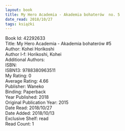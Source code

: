 ```yaml
---
layout: book
title: My Hero Academia - Akademia bohaterów  no. 5
date_read: 2018/10/27
tags: książki
---
```


Book Id: 42292633<br />
Title: My Hero Academia - Akademia bohaterów #5<br />
Author: Kohei Horikoshi<br />
Author l-f: Horikoshi, Kohei<br />
Additional Authors: <br />
ISBN: <br />
ISBN13: 9788380963511<br />
My Rating: 0<br />
Average Rating: 4.66<br />
Publisher: Waneko<br />
Binding: Paperback<br />
Year Published: 2018<br />
Original Publication Year: 2015<br />
Date Read: 2018/10/27<br />
Date Added: 2018/10/13<br />
Exclusive Shelf: read<br />
Read Count: 1<br />


